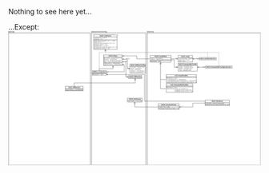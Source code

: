 Nothing to see here yet...

...Except:
![UML-Draft](https://github.com/grandchild/VALM/raw/master/img/VALM_UML.png)
